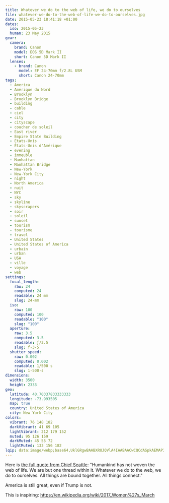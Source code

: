```yaml
---
title: Whatever we do to the web of life, we do to ourselves
file: whatever-we-do-to-the-web-of-life-we-do-to-ourselves.jpg
date: 2015-05-23 18:41:18 +01:00
dates:
  iso: 2015-05-23
  human: 23 May 2015
gear:
  camera:
    brand: Canon
    model: EOS 5D Mark II
    short: Canon 5D Mark II
  lenses:
    - brand: Canon
      model: EF 24-70mm f/2.8L USM
      short: Canon 24-70mm
tags:
  - America
  - Amérique du Nord
  - Brooklyn
  - Brooklyn Bridge
  - building
  - cable
  - ciel
  - city
  - cityscape
  - coucher de soleil
  - East river
  - Empire State Building
  - États-Unis
  - États-Unis d'Amérique
  - evening
  - immeuble
  - Manhattan
  - Manhattan Bridge
  - New-York
  - New-York City
  - night
  - North America
  - nuit
  - NYC
  - sky
  - skyline
  - skyscrapers
  - soir
  - soleil
  - sunset
  - tourism
  - tourisme
  - travel
  - United States
  - United States of America
  - urbain
  - urban
  - USA
  - ville
  - voyage
  - web
settings:
  focal_length:
    raw: 24
    computed: 24
    readable: 24 mm
    slug: 24-mm
  iso:
    raw: 100
    computed: 100
    readable: "100"
    slug: "100"
  aperture:
    raw: 3.5
    computed: 3.5
    readable: ƒ/3.5
    slug: f-3-5
  shutter_speed:
    raw: 0.002
    computed: 0.002
    readable: 1/500 s
    slug: 1-500-s
dimensions:
  width: 3500
  height: 2333
geo:
  latitude: 40.70337833333333
  longitude: -73.993505
  map: true
  country: United States of America
  city: New York City
colors:
  vibrant: 76 148 182
  darkVibrant: 41 69 105
  lightVibrant: 212 179 152
  muted: 95 126 159
  darkMuted: 45 55 72
  lightMuted: 133 156 182
lqip: data:image/webp;base64,UklGRgwBAABXRUJQVlA4IAABAACwCQCdASpkAEMAP3Gqxlw/v7EmLNScM/AuCWUDsB2ZAX9TZwCQZh8UmQJvDSEk1z9/1+Qc7FC3eCm83U2wwZq7/W9Jq3FMFf506otPcDtCiHCXv2MsAAD+0YlAuCooo+2ewbkTl6ANwN5kmmIDVycnShqMSwBAMoBPLXAt45mWcGVhPuZLA7cfk7nLsOPWlBOWWE6PDvmcF1Y+cwut9VAvu4rqZaw8XmiKd12OLyvfFOjaCe1gpoHoYQjXHpJZuSo21Fl5bwKoFzZiqzG9fxlny8K+W3OenqVmyR+2XFZUVoCObucEOe/XURrY4DPD2jO3qBXWH19zhc+zcfMalCgA
---
```


Here is <a href="https://www.brainyquote.com/quotes/quotes/c/chiefseatt104989.html">the full quote from Chief Seattle</a>: "Humankind has not woven the web of life. We are but one thread within it. Whatever we do to the web, we do to ourselves. All things are bound together. All things connect."

America is still great, even if Trump is not.

This is inspiring: https://en.wikipedia.org/wiki/2017_Women%27s_March
